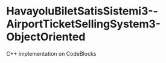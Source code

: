 HavayoluBiletSatisSistemi3--AirportTicketSellingSystem3-ObjectOriented
======================================================================

C++ implementation on CodeBlocks